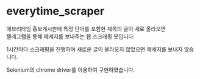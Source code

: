 # everytime_scraper
에브리타임 홍보게시판에 특정 단어를 포함한 제목의 글이 새로 올라오면</br> 텔레그램을 통해 메세지를 보내주는 웹 스크래핑 봇입니다. </br>

1시간마다 스크래핑을 진행하며 새로운 글이 올라오지 않았으면 메세지를 보내지 않습니다. </br>

Selenium의 chrome driver를 이용하여 구현하였습니다.
